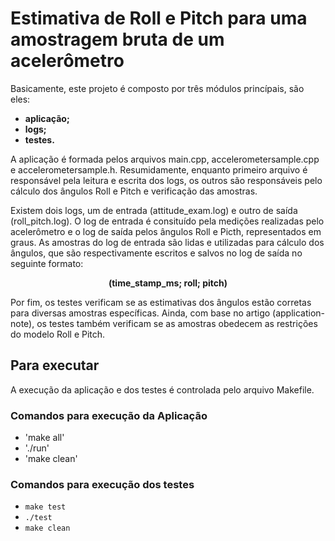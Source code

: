 # Estimativa de Roll e Pitch para uma amostragem bruta de um acelerômetro

Basicamente, este projeto é composto por três módulos princípais, são eles: 

- <b>aplicação;</b>
- <b>logs;</b>
- <b>testes.</b>

A aplicação é formada pelos arquivos main.cpp, accelerometersample.cpp e accelerometersample.h. Resumidamente, enquanto primeiro arquivo é responsável pela leitura e escrita dos logs, os outros são responsáveis pelo cálculo dos ângulos Roll e Pitch e verificação das amostras.

Existem dois logs, um de entrada (attitude_exam.log) e outro de saída (roll_pitch.log). O log de entrada é consituído pela medições realizadas pelo acelerômetro e o log de saída pelos ângulos Roll e Picth, representados em graus. As amostras do log de entrada são lidas e utilizadas para cálculo dos ângulos, que são respectivamente escritos e salvos no log de saída no seguinte formato:

<p align="center"><b>
  (time_stamp_ms; roll; pitch)
</b></p>

Por fim, os testes verificam se as estimativas dos ângulos estão corretas para diversas amostras específicas. Ainda, com base no artigo (application-note), os testes também verificam se as amostras obedecem as restrições do modelo Roll e Pitch.

## Para executar

A execução da aplicação e dos testes é controlada pelo arquivo Makefile.

### Comandos para execução da Aplicação
- 'make all'
- './run'
- 'make clean'

### Comandos para execução dos testes
- `make test`
- `./test`
- `make clean`
